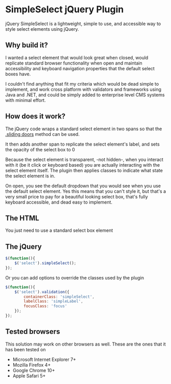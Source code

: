 SimpleSelect jQuery Plugin
==========================

jQuery SimpleSelect is a lightweight, simple to use, and accessible way to style select elements using jQuery.

Why build it?
-------------

I wanted a select element that would look great when closed, would replicate standard browser functionality when open and maintain accessibility and keyboard navigation properties that the default select boxes have.

I couldn't find anything that fit my criteria which would be dead simple to implement, and work cross platform with validators and frameworks using Java and .NET, and could be simply added to enterprise level CMS systems with minimal effort.

How does it work?
-----------------

The jQuery code wraps a standard select element in two spans so that the [.sliding doors](http://www.alistapart.com/articles/slidingdoors/) method can be used.

It then adds another span to replicate the select element's label, and sets the opacity of the select box to 0

Because the select element is transparent, -not hidden-, when you interact with it (be it click or keyboard based) you are actually interacting with the select element itself. The plugin then applies classes to indicate what state the select element is in.

On open, you see the default dropdown that you would see when you use the default select element. Yes this means that you can't style it, but that's a very small price to pay for a beautiful looking select box, that's fully keyboard accessible, and dead easy to implement.

The HTML
--------

You just need to use a standard select box element

The jQuery
----------

```javascript
$(function(){
    $('select').simpleSelect();
});
```

Or you can add options to override the classes used by the plugin

```javascript
$(function(){
    $('select').validation({
        containerClass: 'simpleSelect',
        labelClass: 'simpleLabel',
        focusClass: 'focus'
    });
});
```

Tested browsers
---------------

This solution may work on other browsers as well. These are the ones that it has been tested on

* Microsoft Internet Explorer 7+
* Mozilla Firefox 4+
* Google Chrome 10+
* Apple Safari 5+